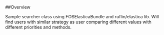 ##Overview

Sample searcher class using FOSElasticaBundle and ruflin/elastica lib.
Will find users with similar strategy as user comparing different values with different priorities and methods.
